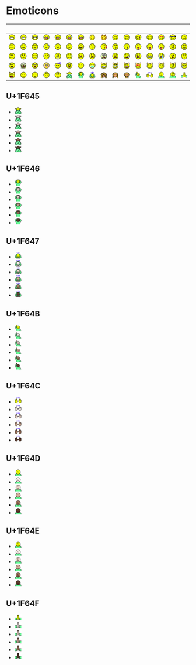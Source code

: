 # Emoticons

| &#x2003; | &#x2003; | &#x2003; | &#x2003; | &#x2003; | &#x2003; | &#x2003; | &#x2003; | &#x2003; | &#x2003; | &#x2003; | &#x2003; | &#x2003; | &#x2003; | &#x2003; | &#x2003; |
| :---: | :---: | :---: | :---: | :---: | :---: | :---: | :---: | :---: | :---: | :---: | :---: | :---: | :---: | :---: | :---: |
| [![Grinning face](U+1F600_grinning_face.svg)](<U+1F600_grinning_face.svg> "Grinning face")| [![Grinning face with smiling eyes](U+1F601_grinning_face_with_smiling_eyes.svg)](<U+1F601_grinning_face_with_smiling_eyes.svg> "Grinning face with smiling eyes")| [![Face with tears of joy](U+1F602_face_with_tears_of_joy.svg)](<U+1F602_face_with_tears_of_joy.svg> "Face with tears of joy")| [![Smiling face with open mouth](U+1F603_smiling_face_with_open_mouth.svg)](<U+1F603_smiling_face_with_open_mouth.svg> "Smiling face with open mouth")| [![Smiling face with open mouth and smiling eyes](U+1F604_smiling_face_with_open_mouth_and_smiling_eyes.svg)](<U+1F604_smiling_face_with_open_mouth_and_smiling_eyes.svg> "Smiling face with open mouth and smiling eyes")| [![Smiling face with open mouth and cold sweat](U+1F605_smiling_face_with_open_mouth_and_cold_sweat.svg)](<U+1F605_smiling_face_with_open_mouth_and_cold_sweat.svg> "Smiling face with open mouth and cold sweat")| [![Smiling face with open mouth and tightly-closed eyes](U+1F606_smiling_face_with_open_mouth_and_tightly-closed_eyes.svg)](<U+1F606_smiling_face_with_open_mouth_and_tightly-closed_eyes.svg> "Smiling face with open mouth and tightly-closed eyes")| [![Smiling face with halo](U+1F607_smiling_face_with_halo.svg)](<U+1F607_smiling_face_with_halo.svg> "Smiling face with halo")| [![Smiling face with horns](U+1F608_smiling_face_with_horns.svg)](<U+1F608_smiling_face_with_horns.svg> "Smiling face with horns")| [![Winking face](U+1F609_winking_face.svg)](<U+1F609_winking_face.svg> "Winking face")| [![Smiling face with smiling eyes](U+1F60A_smiling_face_with_smiling_eyes.svg)](<U+1F60A_smiling_face_with_smiling_eyes.svg> "Smiling face with smiling eyes")| [![Face savouring delicious food](U+1F60B_face_savouring_delicious_food.svg)](<U+1F60B_face_savouring_delicious_food.svg> "Face savouring delicious food")| [![Relieved face](U+1F60C_relieved_face.svg)](<U+1F60C_relieved_face.svg> "Relieved face")| [![Smiling face with heart-shaped eyes](U+1F60D_smiling_face_with_heart-shaped_eyes.svg)](<U+1F60D_smiling_face_with_heart-shaped_eyes.svg> "Smiling face with heart-shaped eyes")| [![Smiling face with sunglasses](U+1F60E_smiling_face_with_sunglasses.svg)](<U+1F60E_smiling_face_with_sunglasses.svg> "Smiling face with sunglasses")| [![Smirking face](U+1F60F_smirking_face.svg)](<U+1F60F_smirking_face.svg> "Smirking face")|
| [![Neutral face](U+1F610_neutral_face.svg)](<U+1F610_neutral_face.svg> "Neutral face")| [![Expressionless face](U+1F611_expressionless_face.svg)](<U+1F611_expressionless_face.svg> "Expressionless face")| [![Unamused face](U+1F612_unamused_face.svg)](<U+1F612_unamused_face.svg> "Unamused face")| [![Face with cold sweat](U+1F613_face_with_cold_sweat.svg)](<U+1F613_face_with_cold_sweat.svg> "Face with cold sweat")| [![Pensive face](U+1F614_pensive_face.svg)](<U+1F614_pensive_face.svg> "Pensive face")| [![Confused face](U+1F615_confused_face.svg)](<U+1F615_confused_face.svg> "Confused face")| [![Confounded face](U+1F616_confounded_face.svg)](<U+1F616_confounded_face.svg> "Confounded face")| [![Kissing face](U+1F617_kissing_face.svg)](<U+1F617_kissing_face.svg> "Kissing face")| [![Face throwing a kiss](U+1F618_face_throwing_a_kiss.svg)](<U+1F618_face_throwing_a_kiss.svg> "Face throwing a kiss")| [![Kissing face with smiling eyes](U+1F619_kissing_face_with_smiling_eyes.svg)](<U+1F619_kissing_face_with_smiling_eyes.svg> "Kissing face with smiling eyes")| [![Kissing face with closed eyes](U+1F61A_kissing_face_with_closed_eyes.svg)](<U+1F61A_kissing_face_with_closed_eyes.svg> "Kissing face with closed eyes")| [![Face with stuck-out tongue](U+1F61B_face_with_stuck-out_tongue.svg)](<U+1F61B_face_with_stuck-out_tongue.svg> "Face with stuck-out tongue")| [![Face with stuck-out tongue and winking eye](U+1F61C_face_with_stuck-out_tongue_and_winking_eye.svg)](<U+1F61C_face_with_stuck-out_tongue_and_winking_eye.svg> "Face with stuck-out tongue and winking eye")| [![Face with stuck-out tongue](U+1F61D_face_with_stuck-out_tongue_and_tightly-closed_eyes.svg)](<U+1F61D_face_with_stuck-out_tongue_and_tightly-closed_eyes.svg> "Face with stuck-out tongue")| [![Disappointed face](U+1F61E_disappointed_face.svg)](<U+1F61E_disappointed_face.svg> "Disappointed face")| [![Worried face](U+1F61F_worried_face.svg)](<U+1F61F_worried_face.svg> "Worried face")|
| [![Angry face](U+1F620_angry_face.svg)](<U+1F620_angry_face.svg> "Angry face")| [![Pouting face](U+1F621_pouting_face.svg)](<U+1F621_pouting_face.svg> "Pouting face")| [![Crying face](U+1F622_crying_face.svg)](<U+1F622_crying_face.svg> "Crying face")| [![Persevering face](U+1F623_persevering_face.svg)](<U+1F623_persevering_face.svg> "Persevering face")| [![Face with look of triumph](U+1F624_face_with_look_of_triumph.svg)](<U+1F624_face_with_look_of_triumph.svg> "Face with look of triumph")| [![Disappointed but relieved face](U+1F625_disappointed_but_relieved_face.svg)](<U+1F625_disappointed_but_relieved_face.svg> "Disappointed but relieved face")| [![Frowning face with open mouth](U+1F626_frowning_face_with_open_mouth.svg)](<U+1F626_frowning_face_with_open_mouth.svg> "Frowning face with open mouth")| [![Anguished face](U+1F627_anguished_face.svg)](<U+1F627_anguished_face.svg> "Anguished face")| [![Fearful face](U+1F628_fearful_face.svg)](<U+1F628_fearful_face.svg> "Fearful face")| [![Weary face](U+1F629_weary_face.svg)](<U+1F629_weary_face.svg> "Weary face")| [![Sleepy face](U+1F62A_sleepy_face.svg)](<U+1F62A_sleepy_face.svg> "Sleepy face")| [![Tired face](U+1F62B_tired_face.svg)](<U+1F62B_tired_face.svg> "Tired face")| [![Grimacing face](U+1F62C_grimacing_face.svg)](<U+1F62C_grimacing_face.svg> "Grimacing face")| [![Loudly crying face](U+1F62D_loudly_crying_face.svg)](<U+1F62D_loudly_crying_face.svg> "Loudly crying face")| [![Face with open mouth](U+1F62E_face_with_open_mouth.svg)](<U+1F62E_face_with_open_mouth.svg> "Face with open mouth")| [![Hushed face](U+1F62F_hushed_face.svg)](<U+1F62F_hushed_face.svg> "Hushed face")|
| [![Face with open mouth](U+1F630_face_with_open_mouth_and_cold_sweat.svg)](<U+1F630_face_with_open_mouth_and_cold_sweat.svg> "Face with open mouth")| [![Face screaming in fear](U+1F631_face_screaming_in_fear.svg)](<U+1F631_face_screaming_in_fear.svg> "Face screaming in fear")| [![Astonished face](U+1F632_astonished_face.svg)](<U+1F632_astonished_face.svg> "Astonished face")| [![Flushed face](U+1F633_flushed_face.svg)](<U+1F633_flushed_face.svg> "Flushed face")| [![Sleeping face](U+1F634_sleeping_face.svg)](<U+1F634_sleeping_face.svg> "Sleeping face")| [![Dizzy face](U+1F635_dizzy_face.svg)](<U+1F635_dizzy_face.svg> "Dizzy face")| [![Face without mouth](U+1F636_face_without_mouth.svg)](<U+1F636_face_without_mouth.svg> "Face without mouth")| [![Face with medical mask](U+1F637_face_with_medical_mask.svg)](<U+1F637_face_with_medical_mask.svg> "Face with medical mask")| [![Grinning cat face with smiling eyes](U+1F638_grinning_cat_face_with_smiling_eyes.svg)](<U+1F638_grinning_cat_face_with_smiling_eyes.svg> "Grinning cat face with smiling eyes")| [![Face with tears of joy](U+1F639_cat_face_with_tears_of_joy.svg)](<U+1F639_cat_face_with_tears_of_joy.svg> "Face with tears of joy")| [![Smiling cat face with open mouth](U+1F63A_smiling_cat_face_with_open_mouth.svg)](<U+1F63A_smiling_cat_face_with_open_mouth.svg> "Smiling cat face with open mouth")| [![Smiling cat face with heart-shaped eyes](U+1F63B_smiling_cat_face_with_heart-shaped_eyes.svg)](<U+1F63B_smiling_cat_face_with_heart-shaped_eyes.svg> "Smiling cat face with heart-shaped eyes")| [![Cat face with wry smile](U+1F63C_cat_face_with_wry_smile.svg)](<U+1F63C_cat_face_with_wry_smile.svg> "Cat face with wry smile")| [![Kissing cat face with closed eyes](U+1F63D_kissing_cat_face_with_closed_eyes.svg)](<U+1F63D_kissing_cat_face_with_closed_eyes.svg> "Kissing cat face with closed eyes")| [![Pouting cat face](U+1F63E_pouting_cat_face.svg)](<U+1F63E_pouting_cat_face.svg> "Pouting cat face")| [![Crying cat face](U+1F63F_crying_cat_face.svg)](<U+1F63F_crying_cat_face.svg> "Crying cat face")|
| [![Weary cat face](U+1F640_weary_cat_face.svg)](<U+1F640_weary_cat_face.svg> "Weary cat face")| [![Slightly frowning face](U+1F641_slightly_frowning_face.svg)](<U+1F641_slightly_frowning_face.svg> "Slightly frowning face")| [![Slightly smiling face](U+1F642_slightly_smiling_face.svg)](<U+1F642_slightly_smiling_face.svg> "Slightly smiling face")| [![Upside-down face](U+1F643_upside-down_face.svg)](<U+1F643_upside-down_face.svg> "Upside-down face")| [![Face with rolling eyes](U+1F644_face_with_rolling_eyes.svg)](<U+1F644_face_with_rolling_eyes.svg> "Face with rolling eyes")| [![Face with no good gesture](U+1F645_face_with_no_good_gesture.svg)](<#u1f645> "Face with no good gesture")| [![Face with ok gesture](U+1F646_face_with_ok_gesture.svg)](<#u1f646> "Face with ok gesture")| [![Person bowing deeply](U+1F647_person_bowing_deeply.svg)](<#u1f647> "Person bowing deeply")| [![See-no-evil monkey](U+1F648_see-no-evil_monkey.svg)](<U+1F648_see-no-evil_monkey.svg> "See-no-evil monkey")| [![Hear-no-evil monkey](U+1F649_hear-no-evil_monkey.svg)](<U+1F649_hear-no-evil_monkey.svg> "Hear-no-evil monkey")| [![Speak-no-evil monkey](U+1F64A_speak-no-evil_monkey.svg)](<U+1F64A_speak-no-evil_monkey.svg> "Speak-no-evil monkey")| [![Happy person raising one hand](U+1F64B_happy_person_raising_one_hand.svg)](<#u1f64b> "Happy person raising one hand")| [![Person raising both hands in celebration](U+1F64C_person_raising_both_hands_in_celebration.svg)](<#u1f64c> "Person raising both hands in celebration")| [![Person frowning](U+1F64D_person_frowning.svg)](<#u1f64d> "Person frowning")| [![Person with pouting face](U+1F64E_person_with_pouting_face.svg)](<#u1f64e> "Person with pouting face")| [![Person with folded hands](U+1F64F_person_with_folded_hands.svg)](<#u1f64f> "Person with folded hands")|



## U+1F645

- <a href="U+1F645_face_with_no_good_gesture.svg" title="Face with no good gesture"><img src="U+1F645_face_with_no_good_gesture.svg" x="0" y="0" width="18" height="18"/></a>
- <a href="U+1F645-U+1F3FB_face_with_no_good_gesture_light_skin_tone.svg" title="Face with no good gesture, light skin tone"><img src="U+1F645-U+1F3FB_face_with_no_good_gesture_light_skin_tone.svg" x="0" y="0" width="18" height="18"/></a>
- <a href="U+1F645-U+1F3FC_face_with_no_good_gesture_medium-light_skin_tone.svg" title="Face with no good gesture, medium-light skin tone"><img src="U+1F645-U+1F3FC_face_with_no_good_gesture_medium-light_skin_tone.svg" x="0" y="0" width="18" height="18"/></a>
- <a href="U+1F645-U+1F3FD_face_with_no_good_gesture_medium_skin_tone.svg" title="Face with no good gesture, medium skin tone"><img src="U+1F645-U+1F3FD_face_with_no_good_gesture_medium_skin_tone.svg" x="0" y="0" width="18" height="18"/></a>
- <a href="U+1F645-U+1F3FE_face_with_no_good_gesture_medium-dark_skin_tone.svg" title="Face with no good gesture, medium-dark skin tone"><img src="U+1F645-U+1F3FE_face_with_no_good_gesture_medium-dark_skin_tone.svg" x="0" y="0" width="18" height="18"/></a>
- <a href="U+1F645-U+1F3FF_face_with_no_good_gesture_dark_skin_tone.svg" title="Face with no good gesture, dark skin tone"><img src="U+1F645-U+1F3FF_face_with_no_good_gesture_dark_skin_tone.svg" x="0" y="0" width="18" height="18"/></a>

## U+1F646

- <a href="U+1F646_face_with_ok_gesture.svg" title="Face with ok gesture"><img src="U+1F646_face_with_ok_gesture.svg" x="0" y="0" width="18" height="18"/></a>
- <a href="U+1F646-U+1F3FB_face_with_ok_gesture_light_skin_tone.svg" title="Face with ok gesture, light skin tone"><img src="U+1F646-U+1F3FB_face_with_ok_gesture_light_skin_tone.svg" x="0" y="0" width="18" height="18"/></a>
- <a href="U+1F646-U+1F3FC_face_with_ok_gesture_medium-light_skin_tone.svg" title="Face with ok gesture, medium-light skin tone"><img src="U+1F646-U+1F3FC_face_with_ok_gesture_medium-light_skin_tone.svg" x="0" y="0" width="18" height="18"/></a>
- <a href="U+1F646-U+1F3FD_face_with_ok_gesture_medium_skin_tone.svg" title="Face with ok gesture, medium skin tone"><img src="U+1F646-U+1F3FD_face_with_ok_gesture_medium_skin_tone.svg" x="0" y="0" width="18" height="18"/></a>
- <a href="U+1F646-U+1F3FE_face_with_ok_gesture_medium-dark_skin_tone.svg" title="Face with ok gesture, medium-dark skin tone"><img src="U+1F646-U+1F3FE_face_with_ok_gesture_medium-dark_skin_tone.svg" x="0" y="0" width="18" height="18"/></a>
- <a href="U+1F646-U+1F3FF_face_with_ok_gesture_dark_skin_tone.svg" title="Face with ok gesture, dark skin tone"><img src="U+1F646-U+1F3FF_face_with_ok_gesture_dark_skin_tone.svg" x="0" y="0" width="18" height="18"/></a>

## U+1F647

- <a href="U+1F647_person_bowing_deeply.svg" title="Person bowing deeply"><img src="U+1F647_person_bowing_deeply.svg" x="0" y="0" width="18" height="18"/></a>
- <a href="U+1F647-U+1F3FB_person_bowing_deeply_light_skin_tone.svg" title="Person bowing deeply, light skin tone"><img src="U+1F647-U+1F3FB_person_bowing_deeply_light_skin_tone.svg" x="0" y="0" width="18" height="18"/></a>
- <a href="U+1F647-U+1F3FC_person_bowing_deeply_medium-light_skin_tone.svg" title="Person bowing deeply, medium-light skin tone"><img src="U+1F647-U+1F3FC_person_bowing_deeply_medium-light_skin_tone.svg" x="0" y="0" width="18" height="18"/></a>
- <a href="U+1F647-U+1F3FD_person_bowing_deeply_medium_skin_tone.svg" title="Person bowing deeply, medium skin tone"><img src="U+1F647-U+1F3FD_person_bowing_deeply_medium_skin_tone.svg" x="0" y="0" width="18" height="18"/></a>
- <a href="U+1F647-U+1F3FE_person_bowing_deeply_medium-dark_skin_tone.svg" title="Person bowing deeply, medium-dark skin tone"><img src="U+1F647-U+1F3FE_person_bowing_deeply_medium-dark_skin_tone.svg" x="0" y="0" width="18" height="18"/></a>
- <a href="U+1F647-U+1F3FF_person_bowing_deeply_dark_skin_tone.svg" title="Person bowing deeply, dark skin tone"><img src="U+1F647-U+1F3FF_person_bowing_deeply_dark_skin_tone.svg" x="0" y="0" width="18" height="18"/></a>

## U+1F64B

- <a href="U+1F64B_happy_person_raising_one_hand.svg" title="Happy person raising one hand"><img src="U+1F64B_happy_person_raising_one_hand.svg" x="0" y="0" width="18" height="18"/></a>
- <a href="U+1F64B-U+1F3FB_happy_person_raising_one_hand_light_skin_tone.svg" title="Happy person raising one hand, light skin tone"><img src="U+1F64B-U+1F3FB_happy_person_raising_one_hand_light_skin_tone.svg" x="0" y="0" width="18" height="18"/></a>
- <a href="U+1F64B-U+1F3FC_happy_person_raising_one_hand_medium-light_skin_tone.svg" title="Happy person raising one hand, medium-light skin tone"><img src="U+1F64B-U+1F3FC_happy_person_raising_one_hand_medium-light_skin_tone.svg" x="0" y="0" width="18" height="18"/></a>
- <a href="U+1F64B-U+1F3FD_happy_person_raising_one_hand_medium_skin_tone.svg" title="Happy person raising one hand, medium skin tone"><img src="U+1F64B-U+1F3FD_happy_person_raising_one_hand_medium_skin_tone.svg" x="0" y="0" width="18" height="18"/></a>
- <a href="U+1F64B-U+1F3FE_happy_person_raising_one_hand_medium-dark_skin_tone.svg" title="Happy person raising one hand, medium-dark skin tone"><img src="U+1F64B-U+1F3FE_happy_person_raising_one_hand_medium-dark_skin_tone.svg" x="0" y="0" width="18" height="18"/></a>
- <a href="U+1F64B-U+1F3FF_happy_person_raising_one_hand_dark_skin_tone.svg" title="Happy person raising one hand, dark skin tone"><img src="U+1F64B-U+1F3FF_happy_person_raising_one_hand_dark_skin_tone.svg" x="0" y="0" width="18" height="18"/></a>

## U+1F64C

- <a href="U+1F64C_person_raising_both_hands_in_celebration.svg" title="Person raising both hands in celebration"><img src="U+1F64C_person_raising_both_hands_in_celebration.svg" x="0" y="0" width="18" height="18"/></a>
- <a href="U+1F64C-U+1F3FB_person_raising_both_hands_in_celebration_light_skin_tone.svg" title="Person raising both hands in celebration, light skin tone"><img src="U+1F64C-U+1F3FB_person_raising_both_hands_in_celebration_light_skin_tone.svg" x="0" y="0" width="18" height="18"/></a>
- <a href="U+1F64C-U+1F3FC_person_raising_both_hands_in_celebration_medium-light_skin_tone.svg" title="Person raising both hands in celebration, medium-light skin tone"><img src="U+1F64C-U+1F3FC_person_raising_both_hands_in_celebration_medium-light_skin_tone.svg" x="0" y="0" width="18" height="18"/></a>
- <a href="U+1F64C-U+1F3FD_person_raising_both_hands_in_celebration_medium_skin_tone.svg" title="Person raising both hands in celebration, medium skin tone"><img src="U+1F64C-U+1F3FD_person_raising_both_hands_in_celebration_medium_skin_tone.svg" x="0" y="0" width="18" height="18"/></a>
- <a href="U+1F64C-U+1F3FE_person_raising_both_hands_in_celebration_medium-dark_skin_tone.svg" title="Person raising both hands in celebration, medium-dark skin tone"><img src="U+1F64C-U+1F3FE_person_raising_both_hands_in_celebration_medium-dark_skin_tone.svg" x="0" y="0" width="18" height="18"/></a>
- <a href="U+1F64C-U+1F3FF_person_raising_both_hands_in_celebration_dark_skin_tone.svg" title="Person raising both hands in celebration, dark skin tone"><img src="U+1F64C-U+1F3FF_person_raising_both_hands_in_celebration_dark_skin_tone.svg" x="0" y="0" width="18" height="18"/></a>

## U+1F64D

- <a href="U+1F64D_person_frowning.svg" title="Person frowning"><img src="U+1F64D_person_frowning.svg" x="0" y="0" width="18" height="18"/></a>
- <a href="U+1F64D-U+1F3FB_person_frowning_light_skin_tone.svg" title="Person frowning, light skin tone"><img src="U+1F64D-U+1F3FB_person_frowning_light_skin_tone.svg" x="0" y="0" width="18" height="18"/></a>
- <a href="U+1F64D-U+1F3FC_person_frowning_medium-light_skin_tone.svg" title="Person frowning, medium-light skin tone"><img src="U+1F64D-U+1F3FC_person_frowning_medium-light_skin_tone.svg" x="0" y="0" width="18" height="18"/></a>
- <a href="U+1F64D-U+1F3FD_person_frowning_medium_skin_tone.svg" title="Person frowning, medium skin tone"><img src="U+1F64D-U+1F3FD_person_frowning_medium_skin_tone.svg" x="0" y="0" width="18" height="18"/></a>
- <a href="U+1F64D-U+1F3FE_person_frowning_medium-dark_skin_tone.svg" title="Person frowning, medium-dark skin tone"><img src="U+1F64D-U+1F3FE_person_frowning_medium-dark_skin_tone.svg" x="0" y="0" width="18" height="18"/></a>
- <a href="U+1F64D-U+1F3FF_person_frowning_dark_skin_tone.svg" title="Person frowning, dark skin tone"><img src="U+1F64D-U+1F3FF_person_frowning_dark_skin_tone.svg" x="0" y="0" width="18" height="18"/></a>

## U+1F64E

- <a href="U+1F64E_person_with_pouting_face.svg" title="Person with pouting face"><img src="U+1F64E_person_with_pouting_face.svg" x="0" y="0" width="18" height="18"/></a>
- <a href="U+1F64E-U+1F3FB_person_with_pouting_face_light_skin_tone.svg" title="Person with pouting face, light skin tone"><img src="U+1F64E-U+1F3FB_person_with_pouting_face_light_skin_tone.svg" x="0" y="0" width="18" height="18"/></a>
- <a href="U+1F64E-U+1F3FC_person_with_pouting_face_medium-light_skin_tone.svg" title="Person with pouting face, medium-light skin tone"><img src="U+1F64E-U+1F3FC_person_with_pouting_face_medium-light_skin_tone.svg" x="0" y="0" width="18" height="18"/></a>
- <a href="U+1F64E-U+1F3FD_person_with_pouting_face_medium_skin_tone.svg" title="Person with pouting face, medium skin tone"><img src="U+1F64E-U+1F3FD_person_with_pouting_face_medium_skin_tone.svg" x="0" y="0" width="18" height="18"/></a>
- <a href="U+1F64E-U+1F3FE_person_with_pouting_face_medium-dark_skin_tone.svg" title="Person with pouting face, medium-dark skin tone"><img src="U+1F64E-U+1F3FE_person_with_pouting_face_medium-dark_skin_tone.svg" x="0" y="0" width="18" height="18"/></a>
- <a href="U+1F64E-U+1F3FF_person_with_pouting_face_dark_skin_tone.svg" title="Person with pouting face, dark skin tone"><img src="U+1F64E-U+1F3FF_person_with_pouting_face_dark_skin_tone.svg" x="0" y="0" width="18" height="18"/></a>

## U+1F64F

- <a href="U+1F64F_person_with_folded_hands.svg" title="Person with folded hands"><img src="U+1F64F_person_with_folded_hands.svg" x="0" y="0" width="18" height="18"/></a>
- <a href="U+1F64F-U+1F3FB_person_with_folded_hands_light_skin_tone.svg" title="Person with folded hands, light skin tone"><img src="U+1F64F-U+1F3FB_person_with_folded_hands_light_skin_tone.svg" x="0" y="0" width="18" height="18"/></a>
- <a href="U+1F64F-U+1F3FC_person_with_folded_hands_medium-light_skin_tone.svg" title="Person with folded hands, medium-light skin tone"><img src="U+1F64F-U+1F3FC_person_with_folded_hands_medium-light_skin_tone.svg" x="0" y="0" width="18" height="18"/></a>
- <a href="U+1F64F-U+1F3FD_person_with_folded_hands_medium_skin_tone.svg" title="Person with folded hands, medium skin tone"><img src="U+1F64F-U+1F3FD_person_with_folded_hands_medium_skin_tone.svg" x="0" y="0" width="18" height="18"/></a>
- <a href="U+1F64F-U+1F3FE_person_with_folded_hands_medium-dark_skin_tone.svg" title="Person with folded hands, medium-dark skin tone"><img src="U+1F64F-U+1F3FE_person_with_folded_hands_medium-dark_skin_tone.svg" x="0" y="0" width="18" height="18"/></a>
- <a href="U+1F64F-U+1F3FF_person_with_folded_hands_dark_skin_tone.svg" title="Person with folded hands, dark skin tone"><img src="U+1F64F-U+1F3FF_person_with_folded_hands_dark_skin_tone.svg" x="0" y="0" width="18" height="18"/></a>

